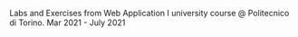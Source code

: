 Labs and Exercises from Web Application I university course @ Politecnico di Torino. Mar 2021 - July 2021

